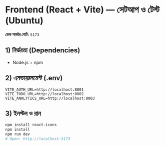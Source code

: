 # Frontend (React + Vite) — সেটআপ ও টেস্ট (Ubuntu)

**ডেভ সার্ভার পোর্ট:** `5173`

## 1) নির্ভরতা (Dependencies)
- Node.js + npm

## 2) এনভায়রনমেন্ট (.env)
```
VITE_AUTH_URL=http://localhost:8001
VITE_TODO_URL=http://localhost:8002
VITE_ANALYTICS_URL=http://localhost:8003
```

## 3) ইনস্টল ও রান
```bash
npm install react-icons
npm install
npm run dev
# Open: http://localhost:5173
```
